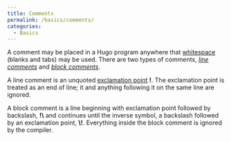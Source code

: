 ```yaml
---
title: Comments
permalink: /basics/comments/
categories: 
  - Basics
---
```


A comment may be placed in a Hugo program anywhere that
[whitespace](/definitions/whitespace/) (blanks and tabs) may be used. There
are two types of comments, *[line comments](/basics/line-comment/)*
and *[block comments](/basics/block-comment/)*.

A line comment is an unquoted [exclamation point](/basics/exclamation-point) **!**.
The exclamation point is treated as an end of line;
it and anything following it on the same line are ignored.

A block comment is a line beginning with exclamation point followed by
backslash, **!\\** and continues until the inverse symbol, a backslash
followed by an exclamation point, **\\!**. Everything inside the block
comment is ignored by the compiler.
